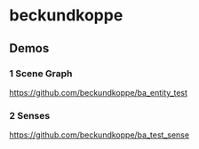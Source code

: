 # beckundkoppe

## Demos
### 1 Scene Graph
https://github.com/beckundkoppe/ba_entity_test

### 2 Senses
https://github.com/beckundkoppe/ba_test_sense
